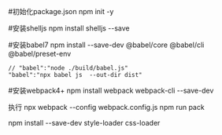 
#初始化package.json
npm init -y

#安装shelljs
npm install  shelljs  --save

#安装babel7
npm install --save-dev @babel/core @babel/cli @babel/preset-env

    // "babel":"node ./build/babel.js"
    "babel":"npx babel js  --out-dir dist"


#安装webpack4+
npm install webpack webpack-cli --save-dev

执行
npx webpack --config webpack.config.js
npm run pack


npm install --save-dev style-loader css-loader